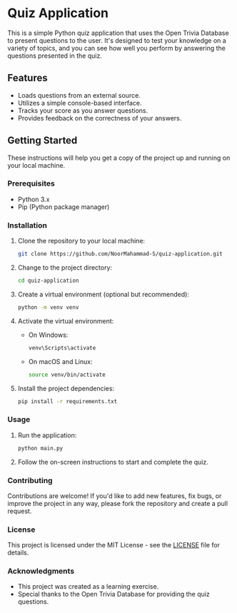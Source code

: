 # Quiz Application

This is a simple Python quiz application that uses the Open Trivia Database to present questions to the user. It's designed to test your knowledge on a variety of topics, and you can see how well you perform by answering the questions presented in the quiz.

## Features

- Loads questions from an external source.
- Utilizes a simple console-based interface.
- Tracks your score as you answer questions.
- Provides feedback on the correctness of your answers.

## Getting Started

These instructions will help you get a copy of the project up and running on your local machine.

### Prerequisites

- Python 3.x
- Pip (Python package manager)

### Installation

1. Clone the repository to your local machine:

   ```bash
   git clone https://github.com/NoorMahammad-S/quiz-application.git
   ```

2. Change to the project directory:

   ```bash
   cd quiz-application
   ```

3. Create a virtual environment (optional but recommended):

   ```bash
   python -m venv venv
   ```

4. Activate the virtual environment:

   - On Windows:

     ```bash
     venv\Scripts\activate
     ```

   - On macOS and Linux:

     ```bash
     source venv/bin/activate
     ```

5. Install the project dependencies:

   ```bash
   pip install -r requirements.txt
   ```

### Usage

1. Run the application:

   ```bash
   python main.py
   ```

2. Follow the on-screen instructions to start and complete the quiz.

### Contributing

Contributions are welcome! If you'd like to add new features, fix bugs, or improve the project in any way, please fork the repository and create a pull request.

### License

This project is licensed under the MIT License - see the [LICENSE](LICENSE) file for details.

### Acknowledgments

- This project was created as a learning exercise.
- Special thanks to the Open Trivia Database for providing the quiz questions.
